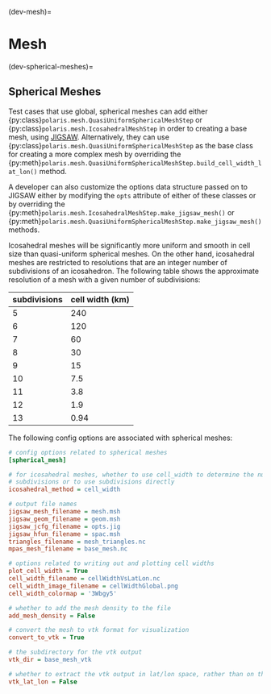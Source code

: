 (dev-mesh)=

# Mesh

(dev-spherical-meshes)=

## Spherical Meshes

Test cases that use global, spherical meshes can add either
{py:class}`polaris.mesh.QuasiUniformSphericalMeshStep` or
{py:class}`polaris.mesh.IcosahedralMeshStep` in order to creating a base mesh,
using [JIGSAW](https://github.com/dengwirda/jigsaw).  Alternatively, they can
use {py:class}`polaris.mesh.QuasiUniformSphericalMeshStep` as the base class
for creating a more complex mesh by overriding the
{py:meth}`polaris.mesh.QuasiUniformSphericalMeshStep.build_cell_width_lat_lon()`
method.

A developer can also customize the options data structure passed on to JIGSAW
either by modifying the `opts` attribute of either of these classes or by
overriding the {py:meth}`polaris.mesh.IcosahedralMeshStep.make_jigsaw_mesh()`
or {py:meth}`polaris.mesh.QuasiUniformSphericalMeshStep.make_jigsaw_mesh()`
methods.

Icosahedral meshes will be significantly more uniform and smooth in cell size
than quasi-uniform spherical meshes.  On the other hand, icosahedral meshes are
restricted to resolutions that are an integer number of subdivisions of an
icosahedron.  The following table shows the approximate resolution of a mesh
with a given number of subdivisions:

| subdivisions | cell width (km) |
| ------------ | --------------- |
| 5            | 240             |
| 6            | 120             |
| 7            | 60              |
| 8            | 30              |
| 9            | 15              |
| 10           | 7.5             |
| 11           | 3.8             |
| 12           | 1.9             |
| 13           | 0.94            |

The following config options are associated with spherical meshes:

```cfg
# config options related to spherical meshes
[spherical_mesh]

# for icosahedral meshes, whether to use cell_width to determine the number of
# subdivisions or to use subdivisions directly
icosahedral_method = cell_width

# output file names
jigsaw_mesh_filename = mesh.msh
jigsaw_geom_filename = geom.msh
jigsaw_jcfg_filename = opts.jig
jigsaw_hfun_filename = spac.msh
triangles_filename = mesh_triangles.nc
mpas_mesh_filename = base_mesh.nc

# options related to writing out and plotting cell widths
plot_cell_width = True
cell_width_filename = cellWidthVsLatLon.nc
cell_width_image_filename = cellWidthGlobal.png
cell_width_colormap = '3Wbgy5'

# whether to add the mesh density to the file
add_mesh_density = False

# convert the mesh to vtk format for visualization
convert_to_vtk = True

# the subdirectory for the vtk output
vtk_dir = base_mesh_vtk

# whether to extract the vtk output in lat/lon space, rather than on the sphere
vtk_lat_lon = False
```
